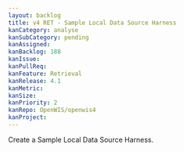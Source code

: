 ```yaml
---
layout: backlog
title: v4 RET - Sample Local Data Source Harness
kanCategory: analyse
kanSubCategory: pending
kanAssigned:
kanBacklog: 188
kanIssue:
kanPullReq:
kanFeature: Retrieval
kanRelease: 4.1
kanMetric:
kanSize:
kanPriority: 2
kanRepo: OpenWIS/openwis4
kanProject:
---
```

Create a Sample Local Data Source Harness.
